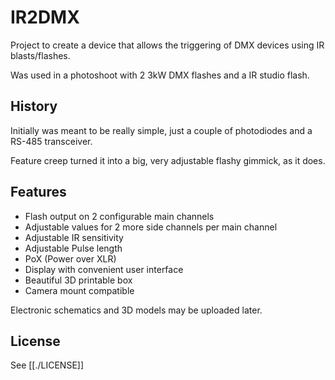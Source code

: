 # IR2DMX

Project to create a device that allows the triggering of DMX devices using IR blasts/flashes.

Was used in a photoshoot with 2 3kW DMX flashes and a IR studio flash.

## History

Initially was meant to be really simple, just a couple of photodiodes and a RS-485 transceiver.

Feature creep turned it into a big, very adjustable flashy gimmick, as it does.

## Features

- Flash output on 2 configurable main channels
- Adjustable values for 2 more side channels per main channel
- Adjustable IR sensitivity
- Adjustable Pulse length
- PoX (Power over XLR)
- Display with convenient user interface
- Beautiful 3D printable box
- Camera mount compatible

Electronic schematics and 3D models may be uploaded later.

## License

See [[./LICENSE]]
